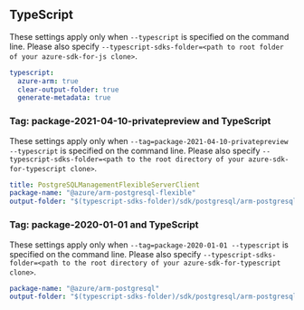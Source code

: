 ## TypeScript

These settings apply only when `--typescript` is specified on the command line.
Please also specify `--typescript-sdks-folder=<path to root folder of your azure-sdk-for-js clone>`.

``` yaml $(typescript)
typescript:
  azure-arm: true
  clear-output-folder: true
  generate-metadata: true
```

### Tag: package-2021-04-10-privatepreview and TypeScript

These settings apply only when `--tag=package-2021-04-10-privatepreview --typescript` is specified on the command line.
Please also specify `--typescript-sdks-folder=<path to the root directory of your azure-sdk-for-typescript clone>`.

``` yaml $(tag) == 'package-2021-04-10-privatepreview' && $(typescript)
title: PostgreSQLManagementFlexibleServerClient
package-name: "@azure/arm-postgresql-flexible"
output-folder: "$(typescript-sdks-folder)/sdk/postgresql/arm-postgresql-flexible/"
```

### Tag: package-2020-01-01 and TypeScript

These settings apply only when `--tag=package-2020-01-01 --typescript` is specified on the command line.
Please also specify `--typescript-sdks-folder=<path to the root directory of your azure-sdk-for-typescript clone>`.

``` yaml $(tag) == 'package-2020-01-01' && $(typescript)
package-name: "@azure/arm-postgresql"
output-folder: "$(typescript-sdks-folder)/sdk/postgresql/arm-postgresql/"
```
